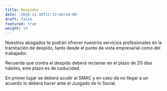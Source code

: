 ```yaml
---
title: Despidos
date: '2018-11-18T12:33:46+10:00'
draft: false
featured: true
weight: 10
---
```

Nuestros abogados te podrán ofrecer nuestros servicios profesionales en la tramitación de despido, tanto desde el punto de vista empresarial como del trabajador.

Recuerda que contra el despido deberá reclamar en el plazo de 20 días hábiles, este plazo es de caducidad.

En primer lugar se deberá acudir al SMAC y en caso de no llegar a un acuerdo lo deberá hacer ante el Juzgado de lo Social.
